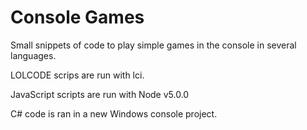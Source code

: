 Console Games
=============

Small snippets of code to play simple games in the console in several languages.

LOLCODE scrips are run with lci.

JavaScript scripts are run with Node v5.0.0

C# code is ran in a new Windows console project.

